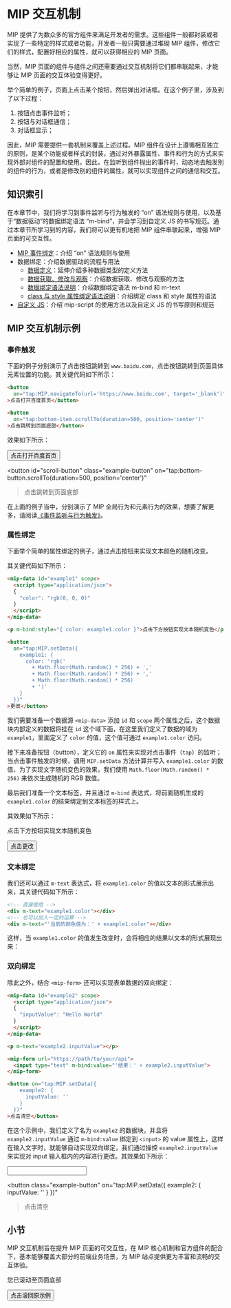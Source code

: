 # MIP 交互机制

MIP 提供了为数众多的官方组件来满足开发者的需求。这些组件一般都封装或者实现了一些特定的样式或者功能，开发者一般只需要通过堆砌 MIP 组件，修改它们的样式，配置好相应的属性，就可以获得相应的 MIP 页面。

当然，MIP 页面的组件与组件之间还需要通过交互机制将它们都串联起来，才能够让 MIP 页面的交互体验变得更好。

举个简单的例子，页面上点击某个按钮，然后弹出对话框。在这个例子里，涉及到了以下过程：

1. 按钮点击事件监听；
2. 按钮与对话框通信；
3. 对话框显示；

因此，MIP 需要提供一套机制来覆盖上述过程。MIP 组件在设计上遵循相互独立的原则，是某个功能或者样式的封装，通过对外暴露属性、事件和行为的方式来实现外部对组件的配置和使用。因此，在监听到组件抛出的事件时，动态地去触发别的组件的行为，或者是修改别的组件的属性，就可以实现组件之间的通信和交互。

## 知识索引

在本章节中，我们将学习到事件监听与行为触发的 “on” 语法规则与使用，以及基于“数据驱动”的数据绑定语法 “m-bind”，并会学习到自定义 JS 的书写规范。通过本章节所学习到的内容，我们将可以更有机地把 MIP 组件串联起来，增强 MIP 页面的可交互性。

- [MIP 事件绑定](./event-and-action.md)：介绍 “on” 语法规则与使用
- 数据绑定：介绍数据驱动的流程与用法
    - [数据定义](./data-binding/data-definition.md)：延伸介绍多种数据类型的定义方法
    - [数据获取、修改与观察](./data-binding/data-operation.md)：介绍数据获取、修改与观察的方法
    - [数据绑定语法说明](./data-binding/mip-bind.md)：介绍数据绑定语法 m-bind 和 m-text
    - [class 与 style 属性绑定语法说明](./data-binding/class-and-style-binding.md)：介绍绑定 class 和 style 属性的语法
- [自定义 JS](./custom-js-by-using-mip-script.md)：介绍 mip-script 的使用方法以及自定义 JS 的书写原则和规范

## MIP 交互机制示例

### 事件触发

下面的例子分别演示了点击按钮跳转到 `www.baidu.com`，点击按钮跳转到页面具体元素位置的功能。其关键代码如下所示：

```html
<button
  on="tap:MIP.navigateTo(url='https://www.baidu.com', target='_blank')"
>点击打开百度首页</button>

<button
  on="tap:bottom-item.scrollTo(duration=500, position='center')"
>点击跳转到页面底部</button>
```

效果如下所示：

<div class="example-wrapper">
  <button
    class="example-button"
    on="tap:MIP.navigateTo(url='https://www.baidu.com', target='_blank')"
  >点击打开百度首页</button>

  <button
    id="scroll-button"
    class="example-button"
    on="tap:bottom-button.scrollTo(duration=500, position='center')"
  >点击跳转到页面底部</button>
</div>

在上面的例子当中，分别演示了 MIP 全局行为和元素行为的效果，想要了解更多，请阅读[《事件监听与行为触发》](./event-and-action.md)。

### 属性绑定

下面举个简单的属性绑定的例子，通过点击按钮来实现文本颜色的随机改变。

其关键代码如下所示：

```html
<mip-data id="example1" scope>
  <script type="application/json">
  {
    "color": "rgb(0, 0, 0)"
  }
  </script>
</mip-data>

<p m-bind:style="{ color: example1.color }">点击下方按钮实现文本随机变色</p>

<button
  on="tap:MIP.setData({
    example1: {
      color: 'rgb('
        + Math.floor(Math.random() * 256) + ','
        + Math.floor(Math.random() * 256) + ','
        + Math.floor(Math.random() * 256)
        + ')'
    }
  })"
>更改</button>
```

我们需要准备一个数据源 `<mip-data>` 添加 `id` 和 `scope` 两个属性之后，这个数据块内部定义的数据将挂在 `id` 这个域下面，在这里我们定义了数据的域为 `example1`，里面定义了 `color` 的值，这个值可通过 `example1.color` 访问。

接下来准备按钮（button），定义它的 `on` 属性来实现对点击事件（`tap`）的监听；当点击事件触发的时候，调用 `MIP.setData` 方法计算并写入 `example1.color` 的数值，为了实现文字随机变色的效果，我们使用 `Math.floor(Math.random() * 256)` 来依次生成随机的 RGB 数值。

最后我们准备一个文本标签，并且通过 `m-bind` 表达式，将前面随机生成的 `example1.color` 的结果绑定到文本标签的样式上。

其效果如下所示：

<mip-data id="example1" scope>
  <script type="application/json">
  {
    "color": "rgb(0,0,0)"
  }
  </script>
</mip-data>

<div class="example-wrapper">
  <p m-bind:style="{ color: example1.color }">点击下方按钮实现文本随机变色</p>
  <button
    class="example-button"
    on="tap:MIP.setData({
      example1: {
        color: 'rgb('
          + Math.floor(Math.random() * 256) + ','
          + Math.floor(Math.random() * 256) + ','
          + Math.floor(Math.random() * 256)
          + ')'
      }
    })"
  >点击更改</button>
</div>

### 文本绑定

我们还可以通过 `m-text` 表达式，将 `example1.color` 的值以文本的形式展示出来，其关键代码如下所示：

```html
<!-- 直接使用 -->
<div m-text="example1.color"></div>
<!-- 也可以加入一定的运算 -->
<div m-text="'当前的颜色值为：' + example1.color"></div>
```

这样，当 `example1.color` 的值发生改变时，会将相应的结果以文本的形式展现出来：

<div class="example-wrapper">
  <p m-text="example1.color"></p>
  <p m-text="'当前的颜色值为：' + example1.color"></p>
</div>

### 双向绑定

除此之外，结合 `<mip-form>` 还可以实现表单数据的双向绑定：


```html
<mip-data id="example2" scope>
  <script type="application/json">
  {
    "inputValue": "Hello World"
  }
  </script>
</mip-data>

<p m-text="example2.inputValue"></p>

<mip-form url="https://path/to/your/api">
  <input type="text" m-bind:value="'结果：' + example2.inputValue">
</mip-form>

<button on="tap:MIP.setData({
    example2: {
      inputValue: ''
    }
  })"
>点击清空</button>
```

在这个示例中，我们定义了名为 `example2` 的数据块，并且将 `example2.inputValue` 通过 `m-bind:value` 绑定到 `<input>` 的 value 属性上，这样在输入文字时，就能够自动实现双向绑定，我们通过操控 `example2.inputValue` 来实现对 input 输入框内的内容进行更改。其效果如下所示：

<mip-data id="example2" scope>
  <script type="application/json">
  {
    "inputValue": "Hello World"
  }
  </script>
</mip-data>

<div class="example-wrapper">
  <p m-text="'结果：' + example2.inputValue"></p>

  <mip-form url="https://path/to/your/api">
    <input type="text" m-bind:value="example2.inputValue" class="example-input">
  </mip-form>

  <button class="example-button" on="tap:MIP.setData({
      example2: {
        inputValue: ''
      }
    })"
  >点击清空</button>
</div>

## 小节

MIP 交互机制旨在提升 MIP 页面的可交互性，在 MIP 核心机制和官方组件的配合下，基本能够覆盖大部分的前端业务场景，为 MIP 站点提供更为丰富和流畅的交互体验。

<div class="example-wrapper">
  <p>您已滚动至页面底部</p>
  <button class="example-button"
    id="bottom-button"
    on="tap:scroll-button.scrollTo(duration=1000, position='center')"
  >点击滚回原示例</button>
</div>




